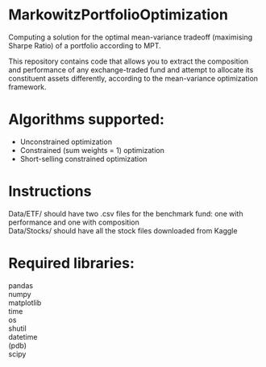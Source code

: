 # MarkowitzPortfolioOptimization
Computing a solution for the optimal mean-variance tradeoff (maximising Sharpe Ratio) of a portfolio according to MPT.

This repository contains code that allows you to extract the composition and performance 
of any exchange-traded fund and attempt to allocate its constituent assets differently,
according to the mean-variance optimization framework.

# Algorithms supported:

- Unconstrained optimization
- Constrained (sum weights = 1) optimization
- Short-selling constrained optimization

# Instructions

Data/ETF/ should have two .csv files for the benchmark fund: one with performance and one 
with composition \
Data/Stocks/ should have all the stock files downloaded from Kaggle

# Required libraries:

pandas \
numpy  \
matplotlib \
time \
os \
shutil \
datetime \
(pdb) \
scipy